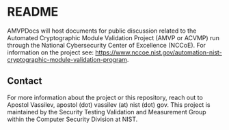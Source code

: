 # README

AMVPDocs will host documents for public discussion related to the Automated Cryptographic Module Validation Project (AMVP or ACVMP) run through the National Cybersecurity Center of Excellence (NCCoE). For information on the project see: https://www.nccoe.nist.gov/automation-nist-cryptographic-module-validation-program.

## Contact

For more information about the project or this repository, reach out to Apostol Vassilev, apostol (dot) vassilev (at) nist (dot) gov. This project is maintained by the Security Testing Validation and Measurement Group within the Computer Security Division at NIST. 
